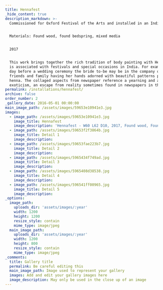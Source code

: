 ```yaml
---
title: Hennafest
_hide_content: true
description_markdown: >-
  Commissioned for Oxford Festival of the Arts and installed in an Indian tent


  Materials: Found wood, found bedspring, mixed media


  2017


  This work brings together the rich tradition of body painting with Henna which
  is associated with festivals and special occasions in India. For example, the
  day before a wedding ceremony the bride to-be may be in the company of her
  friends and family having her hands adorned with beautiful patterns painted in
  henna. The collaged aspects from newspaper reference a yearning and a love for
  exoticism, an escape from reality sometimes found in newspapers in the UK.
permalink: /installations/hennafest/
archive: false
order_number: 2
_gallery_date: 2016-05-01 00:00:00
main_image_path: /assets/images/59653e10941e3.jpg
images:
  - image_path: /assets/images/59653e10941e3.jpg
    image_title: Hennafest
    image_description: 'Hennafest - W60 L62 D10, 2017, Found wood, Found Bedspring, Mixed Media'
  - image_path: /assets/images/59653f2f3864b.jpg
    image_title: Detail 1
    image_description:
  - image_path: /assets/images/59653fae223b7.jpg
    image_title: Detail 2
    image_description:
  - image_path: /assets/images/5965434f749ad.jpg
    image_title: Detail 3
    image_description:
  - image_path: /assets/images/5965408d38538.jpg
    image_title: Detail 4
    image_description:
  - image_path: /assets/images/596541ff00965.jpg
    image_title: Detail 5
    image_description:
_options:
  image_path:
    uploads_dir: 'assets/images/:year'
    width: 1200
    height: 1200
    resize_style: contain
    mime_type: image/jpeg
  main_image_path:
    uploads_dir: 'assets/images/:year'
    width: 1200
    height: 800
    resize_style: contain
    mime_type: image/jpeg
_comments:
  title: Gallery title
  permalink: Be careful editing this
  main_image_path: Image used to represent your gallery
  images: Add and edit your gallery images here
  image_description: May only be used in the close up of an image
---
```


